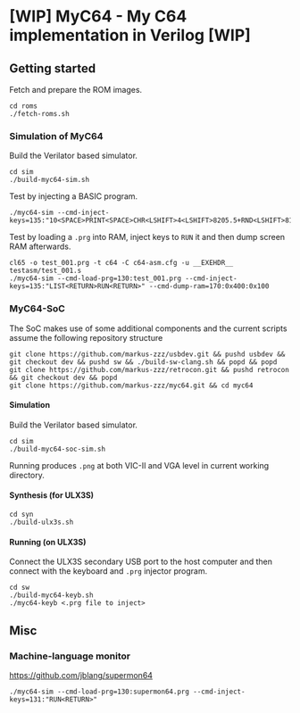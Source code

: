 # [WIP] MyC64 - My C64 implementation in Verilog [WIP]

## Getting started

Fetch and prepare the ROM images.
```
cd roms
./fetch-roms.sh
```
### Simulation of MyC64
Build the Verilator based simulator.
```
cd sim
./build-myc64-sim.sh
```
Test by injecting a BASIC program.
```
./myc64-sim --cmd-inject-keys=135:"10<SPACE>PRINT<SPACE>CHR<LSHIFT>4<LSHIFT>8205.5+RND<LSHIFT>81<LSHIFT>9<LSHIFT>9;:GOTO<SPACE>10<RETURN>RUN<RETURN>"
```
Test by loading a `.prg` into RAM, inject keys to `RUN` it and then dump screen RAM
afterwards.
```
cl65 -o test_001.prg -t c64 -C c64-asm.cfg -u __EXEHDR__ testasm/test_001.s
./myc64-sim --cmd-load-prg=130:test_001.prg --cmd-inject-keys=135:"LIST<RETURN>RUN<RETURN>" --cmd-dump-ram=170:0x400:0x100

```

### MyC64-SoC

The SoC makes use of some additional components and the current scripts assume
the following repository structure
```
git clone https://github.com/markus-zzz/usbdev.git && pushd usbdev && git checkout dev && pushd sw && ./build-sw-clang.sh && popd && popd
git clone https://github.com/markus-zzz/retrocon.git && pushd retrocon && git checkout dev && popd
git clone https://github.com/markus-zzz/myc64.git && cd myc64
```

#### Simulation
Build the Verilator based simulator.
```
cd sim
./build-myc64-soc-sim.sh
```
Running produces `.png` at both VIC-II and VGA level in current working directory.

#### Synthesis (for ULX3S)
```
cd syn
./build-ulx3s.sh
```

#### Running (on ULX3S)
Connect the ULX3S secondary USB port to the host computer and then connect with
the keyboard and `.prg` injector program.
```
cd sw
./build-myc64-keyb.sh
./myc64-keyb <.prg file to inject>
```

## Misc

### Machine-language monitor
https://github.com/jblang/supermon64
```
./myc64-sim --cmd-load-prg=130:supermon64.prg --cmd-inject-keys=131:"RUN<RETURN>"
```
